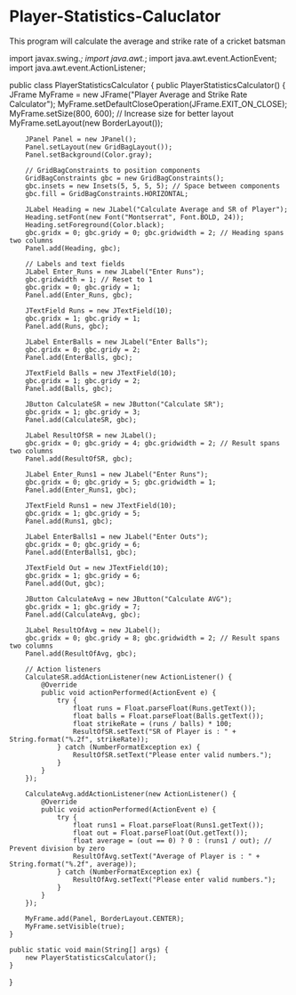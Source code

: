 # Player-Statistics-Caluclator
This program will calculate the average and strike rate of a cricket batsman

import javax.swing.*;
import java.awt.*;
import java.awt.event.ActionEvent;
import java.awt.event.ActionListener;

public class PlayerStatisticsCalculator {
    public PlayerStatisticsCalculator() {
        JFrame MyFrame = new JFrame("Player Average and Strike Rate Calculator");
        MyFrame.setDefaultCloseOperation(JFrame.EXIT_ON_CLOSE);
        MyFrame.setSize(800, 600); // Increase size for better layout
        MyFrame.setLayout(new BorderLayout());

        JPanel Panel = new JPanel();
        Panel.setLayout(new GridBagLayout());
        Panel.setBackground(Color.gray);

        // GridBagConstraints to position components
        GridBagConstraints gbc = new GridBagConstraints();
        gbc.insets = new Insets(5, 5, 5, 5); // Space between components
        gbc.fill = GridBagConstraints.HORIZONTAL;

        JLabel Heading = new JLabel("Calculate Average and SR of Player");
        Heading.setFont(new Font("Montserrat", Font.BOLD, 24));
        Heading.setForeground(Color.black);
        gbc.gridx = 0; gbc.gridy = 0; gbc.gridwidth = 2; // Heading spans two columns
        Panel.add(Heading, gbc);

        // Labels and text fields
        JLabel Enter_Runs = new JLabel("Enter Runs");
        gbc.gridwidth = 1; // Reset to 1
        gbc.gridx = 0; gbc.gridy = 1;
        Panel.add(Enter_Runs, gbc);

        JTextField Runs = new JTextField(10);
        gbc.gridx = 1; gbc.gridy = 1;
        Panel.add(Runs, gbc);

        JLabel EnterBalls = new JLabel("Enter Balls");
        gbc.gridx = 0; gbc.gridy = 2;
        Panel.add(EnterBalls, gbc);

        JTextField Balls = new JTextField(10);
        gbc.gridx = 1; gbc.gridy = 2;
        Panel.add(Balls, gbc);

        JButton CalculateSR = new JButton("Calculate SR");
        gbc.gridx = 1; gbc.gridy = 3;
        Panel.add(CalculateSR, gbc);

        JLabel ResultOfSR = new JLabel();
        gbc.gridx = 0; gbc.gridy = 4; gbc.gridwidth = 2; // Result spans two columns
        Panel.add(ResultOfSR, gbc);

        JLabel Enter_Runs1 = new JLabel("Enter Runs");
        gbc.gridx = 0; gbc.gridy = 5; gbc.gridwidth = 1;
        Panel.add(Enter_Runs1, gbc);

        JTextField Runs1 = new JTextField(10);
        gbc.gridx = 1; gbc.gridy = 5;
        Panel.add(Runs1, gbc);

        JLabel EnterBalls1 = new JLabel("Enter Outs");
        gbc.gridx = 0; gbc.gridy = 6;
        Panel.add(EnterBalls1, gbc);

        JTextField Out = new JTextField(10);
        gbc.gridx = 1; gbc.gridy = 6;
        Panel.add(Out, gbc);

        JButton CalculateAvg = new JButton("Calculate AVG");
        gbc.gridx = 1; gbc.gridy = 7;
        Panel.add(CalculateAvg, gbc);

        JLabel ResultOfAvg = new JLabel();
        gbc.gridx = 0; gbc.gridy = 8; gbc.gridwidth = 2; // Result spans two columns
        Panel.add(ResultOfAvg, gbc);

        // Action listeners
        CalculateSR.addActionListener(new ActionListener() {
            @Override
            public void actionPerformed(ActionEvent e) {
                try {
                    float runs = Float.parseFloat(Runs.getText());
                    float balls = Float.parseFloat(Balls.getText());
                    float strikeRate = (runs / balls) * 100;
                    ResultOfSR.setText("SR of Player is : " + String.format("%.2f", strikeRate));
                } catch (NumberFormatException ex) {
                    ResultOfSR.setText("Please enter valid numbers.");
                }
            }
        });

        CalculateAvg.addActionListener(new ActionListener() {
            @Override
            public void actionPerformed(ActionEvent e) {
                try {
                    float runs1 = Float.parseFloat(Runs1.getText());
                    float out = Float.parseFloat(Out.getText());
                    float average = (out == 0) ? 0 : (runs1 / out); // Prevent division by zero
                    ResultOfAvg.setText("Average of Player is : " + String.format("%.2f", average));
                } catch (NumberFormatException ex) {
                    ResultOfAvg.setText("Please enter valid numbers.");
                }
            }
        });

        MyFrame.add(Panel, BorderLayout.CENTER);
        MyFrame.setVisible(true);
    }

    public static void main(String[] args) {
        new PlayerStatisticsCalculator();
    }
}
